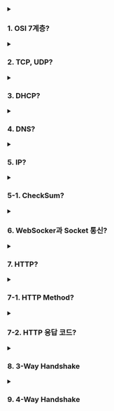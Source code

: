 <details>
  <summary><h3>1. OSI 7계층?</h3></summary>
  <ul>
    <li> OSI 7계층은 네트워크의 통신 과정을 7개의 계층으로 나눈 모델입니다. </li>
    <ul>
      <li> Physical Layer (물리 계층) : 실제 장치들을 통해 데이터를 전송합니다. </li>
      <li> Data Link Layer (데이터 링크 계층) : 네트워크 기기들 사이의 데이터 전송 및 물리 주소를 관리합니다. </li>
      <li> Network Layer (네트워크 계층) : 다양한 네트워크 간의 통신 경로를 선택합니다. </li>
      <li> Transport Layer (전송 계층) : 호스트 간의 신뢰성 있는 데이터 전송을 담당합니다. </li>
      <li> Session Layer (세션 계층) : 통신 세션을 구성하고 관리합니다. </li>
      <li> Presentation Layer (표현 계층) : 데이터의 표현 방식을 관리하고 암호화합니다. </li>
      <li> Application Layer (응용 계층) : 사용자와 가장 가깝게 위치하며, 사용자의 요청과 응답을 처리합니다. </li>
    </ul>
    <li> Transport Layer는 데이터의 신뢰성 있는 전송을 담당하며, 이를 위해 세그먼트라는 단위로 데이터를 분할하고, 오류 검출, 재전송, 흐름 제어 등을 수행합니다. </li>
    <li> Network Layer는 다양한 네트워크 간의 통신 경로를 선택하고, 이를 위해 패킷이라는 단위로 데이터를 분할합니다. 라우팅, IP 주소 할당 등의 역할을 합니다. </li>
    <li> L3 스위치는 기본적으로 스위치의 기능을 가지면서 라우터의 기능을 일부 가지고 있는 장비로, 빠른 속도로 데이터를 전송하면서도 라우팅 기능을 수행할 수 있습니다. </li>
    <li> 라우터는 네트워크 계층에서 동작하며, 다양한 네트워크 간의 통신 경로를 선택하는 역할을 합니다. </li>
    <li> 각 계층의 단위 </li>
    <ul>
      <li> Physical Layer : Bit </li>
      <li> Data Link Layer : Frame </li>
      <li> Network Layer : Packet </li>
      <li> Transport Layer : Segment </li>
    </ul>
    <li> 헤더의 Packing Order는 데이터가 송신자로부터 수신자로 전송되는 과정에서 각 계층에서 헤더가 추가되는 순서를 의미합니다. 송신 측에서는 Application Layer에서 Physical Layer로 내려가며 헤더가 추가되고, 수신 측에서는 Physical Layer에서 Application Layer로 올라가며 헤더가 제거됩니다. </li>
    <li> ARP (Address Resolution Protocol)는 IP 주소를 물리적 네트워크 주소로 변환하는 프로토콜입니다. 네트워크에서 통신을 하려면 이 두 주소가 모두 필요하기 때문에 ARP는 중요한 역할을 합니다. </li>
  </ul>
</details>

<details>
  <summary><h3>2. TCP, UDP?</h3></summary>
  <ul>
    <li> TCP (Transmission Control Protocol)와 UDP (User Datagram Protocol)는 모두 네트워크에서 데이터를 전송하는 방법을 정의하는 프로토콜입니다. 그러나 두 프로토콜에는 몇 가지 중요한 차이점이 있습니다. </li>
    <ul>
      <li> TCP는 연결 지향적인 프로토콜로, 데이터 전송 전에 통신할 장치 간에 연결을 설정합니다. 이를 통해 데이터의 순서 보장 및 재전송 기능을 제공하므로 신뢰성 있는 데이터 전송을 보장합니다. </li>
      <li> 반면에 UDP는 비연결형 프로토콜로, 데이터 전송 전에 별도의 연결 설정 없이 데이터를 전송합니다. 그래서 TCP보다 빠르지만, 데이터의 순서 보장이나 재전송 기능이 없어 신뢰성이 낮습니다. </li>
    </ul>
    <li> HTTP는 웹 통신에 사용되는 프로토콜로, 웹 페이지의 안정적인 로딩을 보장하기 위해 신뢰성 있는 TCP를 사용합니다. </li>
    <li> 그러나 HTTP/3에서는 QUIC라는 새로운 프로토콜을 도입하였는데, 이는 UDP 위에서 작동하면서 TCP의 신뢰성을 보장하는 기능을 지원합니다. 이렇게 하면 TCP의 느린 속도와 연결 설정에 소요되는 시간을 줄이면서도 신뢰성을 유지할 수 있습니다. </li>
    <li> 새로운 통신 프로토콜을 구현할 때 TCP나 UDP를 선택하는 기준은 그 프로토콜이 필요로 하는 성능과 특성에 따라 달라집니다. 예를 들어, 신뢰성이 중요하고 데이터의 순서가 중요한 경우에는 TCP를, 신속한 데이터 전송이 중요하고 데이터의 손실이 허용되는 경우에는 UDP를 선택할 수 있습니다. </li>
    <li> Checksum은 데이터의 오류를 검출하는 방법입니다. 전송할 데이터에 대한 체크섬 값을 계산하여 데이터와 함께 전송하고, 수신 측에서는 받은 데이터에 대해 체크섬 값을 계산하여 전송된 체크섬 값과 비교합니다. 이 값이 일치하지 않으면 데이터에 오류가 있음을 알 수 있습니다. </li>
    <li> TCP와 UDP 모두 체크섬을 수행하며, 이를 통해 데이터의 오류를 검출할 수 있습니다. 그러나 체크섬은 오류를 검출만 할 뿐, 오류를 정정하지는 않습니다. </li>
    <li> TCP의 신뢰성을 보장하는 방법은 다음과 같습니다 </li>
    <ul>
      <li> 데이터 순서 보장: TCP는 전송할 데이터를 순서대로 번호를 매기고, 수신 측에서는 이 번호를 기준으로 데이터를 재조립합니다. </li>
      <li> 재전송: TCP는 수신 측에서 데이터의 수신을 확인하는 ACK 패킷을 기다리며, 이 패킷을 받지 못하면 데이터를 재전송합니다. </li>
      <li> 흐름 제어: TCP는 수신 측의 데이터 처리 능력을 고려하여 데이터의 전송 속도를 조절합니다. </li>
    </ul>
    <li>  TCP의 혼잡 제어는 네트워크의 혼잡 상황을 감지하고 이에 따라 데이터의 전송 속도를 조절하는 기능입니다. 혼잡 상황을 감지하면 전송 속도를 줄이고, 혼잡이 해소되면 전송 속도를 늘리는 방식으로 네트워크의 성능을 최적화합니다. </li>
  </ul>
</details>

<details>
  <summary><h3>3. DHCP?</h3></summary>
  <ul>
    <li> DHCP (Dynamic Host Configuration Protocol)는 네트워크에 연결된 장치에 자동으로 IP 주소와 기타 네트워크 설정을 제공하는 프로토콜입니다. 이를 통해 네트워크 관리자는 수동으로 각 장치에 IP 주소를 할당할 필요가 없게 됩니다. </li>
    <li> DHCP는 OSI 모델의 Application Layer, 즉 7계층에서 작동합니다. </li>
    <ul>
      <li> DHCP Discover: 클라이언트가 네트워크에 연결되면 DHCP Discover 패킷을 네트워크에 브로드캐스트하여 DHCP 서버를 찾습니다. </li>
      <li> DHCP Offer: DHCP 서버가 이 패킷을 받으면 사용 가능한 IP 주소를 찾아 DHCP Offer 패킷을 클라이언트에게 보냅니다. </li>
      <li> DHCP Request: 클라이언트는 Offer를 받으면 이 IP 주소를 요청하는 DHCP Request 패킷을 서버에게 보냅니다. </li>
      <li> DHCP ACK: 서버는 이 요청을 받고 IP 주소를 클라이언트에게 할당하며, 이를 알리기 위해 DHCP ACK 패킷을 보냅니다. </li>
    </ul>
    <li> DHCP에서 UDP를 사용하는 이유는 DHCP가 신속한 통신을 요구하고, 연결 설정에 시간을 소비할 필요가 없기 때문입니다. 또한, DHCP 통신은 대부분 로컬 네트워크 내에서 이루어지므로 패킷 손실의 가능성이 낮습니다. </li>
    <li> DHCP는 IP 주소 외에도 서브넷 마스크, 기본 게이트웨이, DNS 서버 주소 등의 정보를 제공할 수 있습니다. </li>
    <li> DHCP의 유효기간, 즉 리스 시간은 DHCP 서버 설정에 따라 다르지만 일반적으로는 몇 시간에서 몇 일 사이입니다. 이 기간이 만료되면 클라이언트는 새로운 IP 주소를 요청해야 합니다. </li>
  </ul>
</details>

<details>
  <summary><h3>4. DNS?</h3></summary>
  <ul>
    <li> DNS (Domain Name System)는 사람이 이해하기 쉬운 도메인 이름을 컴퓨터가 이해할 수 있는 IP 주소로 변환하는 시스템입니다. 예를 들어, www.example.com 이라는 도메인 이름을 해당 웹 서버의 IP 주소로 변환합니다. </li>
    <li> DNS는 OSI 모델의 Application Layer, 즉 7계층에서 작동합니다. </li>
    <li> DNS는 주로 UDP를 사용하지만, 쿼리 응답이 512바이트를 초과하거나 특정 상황에서는 TCP를 사용하기도 합니다. </li>
    <li> DNS에서는 Recursive Query와 Iterative Query 두 가지 방식의 쿼리가 있습니다. </li>
    <ul>
      <li> Recursive Query: 클라이언트가 DNS 서버에 쿼리를 보내면, DNS 서버는 요청받은 정보를 찾아서 클라이언트에게 직접 응답합니다. </li>
      <li> Iterative Query: 클라이언트가 DNS 서버에 쿼리를 보내면, DNS 서버는 요청받은 정보를 찾아서 다른 DNS 서버를 가리키는 정보를 클라이언트에게 응답합니다. 그런 다음 클라이언트는 해당 DNS 서버에 다시 쿼리를 보냅니다. </li>
    </ul>
    <li> DNS 쿼리 과정에서 손실이 발생하면, 클라이언트는 일정 시간 후에 쿼리를 다시 보내는 방식으로 처리합니다. </li>
    <li> DNS 레코드 타입 중 A, CNAME, AAAA의 차이는 다음과 같습니다. </li>
    <ul>
      <li> A 레코드: 도메인 이름을 IPv4 주소로 변환합니다. </li>
      <li> CNAME 레코드: 도메인 이름을 다른 도메인 이름으로 변환합니다. 일종의 별칭을 제공하는 역할을 합니다. </li>
      <li> AAAA 레코드: 도메인 이름을 IPv6 주소로 변환합니다. </li>
    </ul>
    <li> hosts 파일은 도메인 이름과 IP 주소의 매핑을 저장하는 시스템 파일입니다. DNS 조회 전에 hosts 파일을 먼저 확인하여 해당 도메인 이름의 IP 주소가 있는지 확인합니다. 따라서 hosts 파일의 우선순위가 DNS보다 높습니다. 이를 통해 DNS 조회 없이도 도메인 이름을 IP 주소로 변환할 수 있습니다. </li>
  </ul>
</details>

<details>
  <summary><h3>5. IP?</h3></summary>
  <ul>
    <li> IP 주소 (Internet Protocol Address)는 인터넷에 연결된 장치를 식별하고 위치를 지정하는 데 사용되는 고유한 주소입니다. 이를 통해 데이터 패킷이 올바른 목적지로 전송될 수 있습니다. </li>
    <li> IPv4 주소 고갈 문제는 여러 가지 방법으로 해결할 수 있습니다. 가장 흔한 방법은 NAT (Network Address Translation) 기술을 사용하여 사설 IP 주소를 공인 IP 주소로 변환하는 것입니다. 또한, CIDR (Classless Inter-Domain Routing) 방식을 통해 IP 주소 공간을 더 효율적으로 사용하거나, IPv6를 도입하여 주소 공간을 확장하는 방법도 있습니다. </li>
    <li> IPv4와 IPv6의 주요 차이점. </li>
    <ul>
      <li> 주소 크기: IPv4는 32비트 주소를 사용하여 약 43억 개의 주소를 제공하는 반면, IPv6는 128비트 주소를 사용하여 더 많은 주소를 제공합니다. </li>
      <li> 주소 표현 방식: IPv4 주소는 점으로 구분된 4개의 10진수로 표현되며, IPv6 주소는 콜론으로 구분된 8개의 16진수로 표현됩니다. </li>
    </ul>
    <li> IPv4를 사용하는 장비와 IPv6를 사용하는 장비가 같은 네트워크에서 통신하려면, 터널링이나 듀얼 스택과 같은 특별한 기술이 필요합니다. </li>
    <li> IP 프로토콜 자체는 패킷의 손실, 순서 변경, 중복 등에 대해 보장하지 않습니다. 이러한 기능은 TCP와 같은 상위 계층의 프로토콜에서 처리합니다. </li>
    <li> IPv4에서 수행하는 Checksum은 헤더의 오류를 검출하기 위한 것이며, TCP에서 수행하는 Checksum은 전체 패킷의 오류를 검출하기 위한 것입니다. </li>
    <li> TTL (Time to Live) 또는 Hop Limit은 패킷이 네트워크에서 얼마나 오래 살아있을 수 있는지를 나타내는 값입니다. 이 값이 0이 되면 패킷은 삭제됩니다. </li>
    <li> IP 주소는 장치를 네트워크 상에서 고유하게 식별하는 데 사용되며, MAC 주소는 네트워크 카드의 물리적인 주소를 나타냅니다. IP 주소는 동적으로 변경될 수 있지만, MAC 주소는 장비의 하드웨어에 고정되어 있습니다. </li>
  </ul>
</details>

<details>
  <summary><h3>5-1. CheckSum?</h3></summary>
  <ul>
    <li> Checksum은 데이터의 무결성을 확인하기 위해 사용되는 간단한 오류 검출 방법입니다. 데이터의 각 비트를 더하거나 XOR 연산을 수행하는 등의 방법으로 생성됩니다. </li>
    <ul>
      <li> 데이터를 전송할 때, 데이터와 함께 생성된 checksum을 함께 보냅니다.  </li>
      <li> 수신자는 받은 데이터로 동일한 방법으로 checksum을 다시 계산하고, 받은 checksum과 비교합니다.  </li>
      <li> checksum이 일치하면 데이터가 정확하게 전송되었다고 판단하고, 일치하지 않으면 데이터에 오류가 있음을 알 수 있습니다. </li>
    </ul>
    <li> Checksum은 간단하고 빠르게 계산할 수 있는 장점이 있지만, 고급 오류 검출 기능을 제공하지 않습니다. </li>
    <li> 예를 들어, 두 비트가 동시에 변경되면 checksum이 동일하게 유지될 수 있어 이런 오류를 검출하지 못할 수 있습니다. 이런 이유로, 더 복잡한 오류 검출 및 복구 기능이 필요한 경우에는 CRC (Cyclic Redundancy Check), 해시 함수, 패리티 비트, ECC (Error Correction Code) 등의 방법이 사용됩니다. </li>
  </ul>
</details>

<details>
  <summary><h3>6. WebSocker과 Socket 통신?</h3></summary>
  <ul>
    <li> 웹소켓과 소켓 통신은 비슷한 개념이지만 사용되는 환경과 목적이 다릅니다. </li>
    <ul>
      <li> 소켓 통신: 네트워크 상에서 두 대의 컴퓨터가 데이터를 주고받는 통신 방식입니다. TCP/IP 프로토콜을 기반으로 하며, 서버와 클라이언트 간의 연결이 지속적으로 유지되어 실시간 통신이 가능합니다. </li>
      <li> 웹소켓: 웹 환경에서 실시간 양방향 통신을 가능하게 하는 프로토콜입니다. 기존의 HTTP 프로토콜이 요청-응답 패턴으로 동작하는 데 반해, 웹소켓은 서버와 클라이언트 사이에 지속적인 연결을 유지하고, 양방향 통신을 가능하게 합니다. </li>
    </ul>
    <li> 소켓과 포트의 차이 </li>
    <ul>
      <li> 소켓: 네트워크 통신을 위한 인터페이스로, IP 주소와 포트 번호의 조합으로 구성됩니다. 소켓을 통해 데이터를 송수신합니다. </li>
      <li> 포트: 네트워크 서비스가 운영되는 논리적인 접근 지점입니다. 한 대의 컴퓨터 내에서 여러 개의 서비스가 동시에 운영될 수 있게 하며, 각 서비스는 고유의 포트 번호를 갖습니다. </li>
    </ul>
    <li> 여러 소켓이 있을 때, 각 소켓의 포트 번호는 모두 다를 수 있습니다. 같은 컴퓨터 내에서 여러 개의 서비스가 동시에 운영될 때, 서비스를 구분하기 위해 각각 다른 포트 번호를 사용합니다. 하지만 다른 IP 주소에서 온 연결 요청이라면 같은 포트 번호를 사용하는 것도 가능합니다. </li>
  </ul>
</details>

<details>
  <summary><h3>7. HTTP?</h3></summary>
  <ul>
    <li> HTTP (HyperText Transfer Protocol)는 웹에서 정보를 주고받기 위한 프로토콜입니다. </li>
    <li> 클라이언트에서 서버로 요청을 보내고, 서버에서는 이에 대한 응답을 보내는 방식으로 동작합니다. HTTP는 상태를 유지하지 않는(stateless) 프로토콜로, 각 요청과 응답이 독립적입니다. </li>
    <li> 공개키와 대칭키는 암호화 방식에서 사용되는 두 가지 주요 키 종류입니다. </li>
    <ul>
      <li> 공개키: 두 개의 키(공개키와 개인키)를 사용하는 방식으로, 하나의 키로 암호화하면 다른 키로만 복호화할 수 있습니다. 이를 통해 정보를 안전하게 전송할 수 있습니다. </li>
      <li> 대칭키: 암호화와 복호화에 같은 키를 사용하는 방식입니다. 처리 속도가 빠르지만, 키를 안전하게 교환하는 문제가 있습니다. </li>
    </ul>
    <li> HTTPS Handshake 과정에서 인증서를 사용하는 이유는 서버의 신원을 확인하고, 클라이언트와 서버 간에 공유할 비밀키를 안전하게 교환하기 위해서입니다. 인증서는 신뢰할 수 있는 CA(Certificate Authority)에 의해 발행되며, 서버의 공개키와 서버의 신원 정보를 포함하고 있습니다. </li>
    <li> SSL(Secure Sockets Layer)과 TLS(Transport Layer Security)는 둘 다 데이터를 안전하게 전송하기 위한 프로토콜입니다. SSL은 Netscape에서 처음 개발되었고, 그 후에 IETF의 표준인 TLS로 발전하였습니다. TLS는 SSL 3.0 버전을 기반으로 개발되었으며, 보안 강화를 위한 여러 개선 사항이 포함되어 있습니다. 현재는 대부분의 웹 브라우저와 서버가 TLS를 지원하고 있습니다. </li>
  </ul>
</details>

<details>
  <summary><h3>7-1. HTTP Method?</h3></summary>
  <ul>
    <li> HTTP 메소드는 HTTP 프로토콜에서 요청의 종류를 정의하는 방법입니다. 주요 HTTP 메소드에는 다음과 같은 것들이 있습니다. </li>
    <ul>
      <li> GET: 특정 리소스의 표현을 요청합니다. </li>
      <li> POST: 특정 리소스에 데이터를 전송하여 처리를 요청합니다. </li>
      <li> PUT: 특정 리소스의 상태를 업데이트하거나, 존재하지 않는 경우 새로 생성합니다. </li>
      <li> DELETE: 특정 리소스를 삭제합니다. </li>
      <li> PATCH: 리소스의 일부만을 수정합니다. </li>
      <li> HEAD: GET과 동일하지만, 본문을 제외하고 헤더 정보만 요청합니다. </li>
      <li> OPTIONS: 특정 리소스에 대해 사용 가능한 메소드를 조회합니다. </li>
    </ul>
    <li> HTTP 메소드의 멱등성(idempotence)은 동일한 요청을 여러 번 보내도 결과가 변하지 않는 특성을 말합니다. 예를 들어, GET, PUT, DELETE 등의 메소드는 멱등성을 가지고 있습니다. </li>
    <li> GET과 POST의 주요 차이점은 다음과 같습니다. </li>
    <ul>
      <li> GET: 서버로부터 정보를 조회하기 위해 사용되며, 요청 정보를 URL에 포함하여 전송합니다. </li>
      <li> POST: 클라이언트에서 서버로 어떤 정보를 전송하기 위해 사용되며, 요청 정보를 HTTP 메시지의 본문에 담아 전송합니다. </li>
    </ul>
    <li> POST와 PUT, PATCH의 차이는 다음과 같습니다. </li>
    <ul>
      <li> POST: 서버에 새로운 리소스를 생성하기 위해 사용됩니다. </li>
      <li> PUT: 서버의 특정 리소스를 완전히 대체하기 위해 사용됩니다. </li>
      <li> PATCH: 서버의 특정 리소스의 일부만을 변경하기 위해 사용됩니다. </li>
    </ul>
    <li> HTTP 1.1 이후로 GET 메소드에서도 본문(Body)을 통해 데이터를 전송할 수 있게 되었지만, 이 방식은 여전히 지양됩니다. 이는 주로 GET이 설계 원리와 관례에 따라 본문을 포함하지 않는 방식으로 사용되기 때문입니다. GET은 리소스를 조회하는 데 사용되며, 본문이 아닌 URL의 쿼리 파라미터를 통해 필요한 정보를 전달하는 것이 일반적입니다. 또한, 일부 웹 서버와 프록시, 캐싱 시스템 등에서는 GET 요청의 본문을 무시하거나 오류를 반환하는 경우도 있어, 호환성 문제가 발생할 수 있습니다. </li>
  </ul>
</details>

<details>
  <summary><h3>7-2. HTTP 응답 코드?</h3></summary>
  <ul>
    <li> HTTP 응답 코드는 클라이언트의 요청이 어떻게 처리되었는지를 나타내는 세 자리 숫자입니다. </li>
    <ul>
      <li> 1xx (정보): 요청을 받았고, 프로세스를 계속 진행 중임을 나타냅니다. </li>
      <li> 2xx (성공): 요청이 성공적으로 받았으며, 이해되었고, 수락되었음을 나타냅니다. </li>
      <li> 3xx (리다이렉션): 클라이언트는 요청을 완료하기 위해 추가 작업을 해야 함을 나타냅니다. </li>
      <li> 4xx (클라이언트 오류): 요청 문법이 잘못되었거나 요청을 처리할 수 없음을 나타냅니다. </li>
      <li> 5xx (서버 오류): 서버가 명백히 유효한 요청에 대해 충족할 수 없음을 나타냅니다. </li>
    </ul>
    <li> 401 (Unauthorized)와 403 (Forbidden)의 차이는 다음과 같습니다. </li>
    <ul>
      <li> 401 (Unauthorized): 클라이언트가 자신을 인증하기 위한 정보를 제공하지 않았을 때 서버가 반환하는 응답 코드입니다. 클라이언트는 인증 정보를 제공하여 다시 요청할 수 있습니다. </li>
      <li> 403 (Forbidden): 클라이언트가 요청한 리소스에 대한 접근 권한이 없을 때 서버가 반환하는 응답 코드입니다. 403 응답은 클라이언트가 리소스에 접근하는 것이 완전히 금지된 경우를 나타냅니다. </li>
    </ul>
    <li> 200 (OK)와 201 (Created)의 차이는 다음과 같습니다. </li>
    <ul>
      <li> 200 (OK): 요청이 성공적으로 처리되었음을 나타냅니다. GET, HEAD, POST, PUT, PATCH 등의 요청 메소드에 사용될 수 있습니다. </li>
      <li> 201 (Created): 클라이언트의 요청이 성공적으로 수행되어 새로운 리소스가 생성되었음을 나타냅니다. 주로 POST 요청에 대한 응답으로 사용됩니다. 이 응답은 생성된 리소스의 URI를 포함하는 Location 헤더를 통해 클라이언트에게 반환됩니다. </li>
    </ul>
  </ul>
</details>

<details>
  <summary><h3>8. 3-Way Handshake</h3></summary>
  <ul>
    <li> TCP/IP 프로토콜에서 연결을 시작하기 위해 사용되는 방법입니다. </li>
    <li> 클라이언트가 서버에 SYN 패킷을 보내고 (SYN: synchronize sequence numbers), 서버가 SYN과 ACK(acknowledgement) 패킷을 보내 응답하며, 마지막으로 클라이언트가 ACK 패킷을 보내어 연결을 확정하는 과정을 거칩니다. </li>
    <li> SYN과 ACK는 TCP 헤더에 플래그로 설정되어 전달됩니다. </li>
    <li> SYN 플래그는 연결 설정 요청을 나타내며, ACK 플래그는 이전 패킷을 성공적으로 수신했음을 나타냅니다. </li>
    <li> 2-Way Handshaking만 사용하면, 데이터가 전송되는 동안 네트워크의 상태 변화를 감지할 수 없습니다. 따라서, ACK를 통해 양방향 통신이 성립되었음을 확실히 확인할 수 있는 3-Way Handshaking이 사용됩니다. </li>
    <li> 두 호스트가 동시에 연결을 시도하면, 각자가 상대방의 연결 요청을 독립적으로 처리하게 됩니다. 이를 통해 두 개의 독립적인 연결이 형성됩니다. 이러한 현상을 '동시 개방(Simultaneous Open)'이라고 합니다. </li>
    <li> YN Flooding은 DoS(Denial of Service) 공격 유형 중 하나로, 공격자가 대량의 SYN 패킷을 목표 서버에 보내 연결 큐를 가득 채워 다른 정상적인 연결 요청을 처리할 수 없게 만드는 공격입니다. 이로 인해 서버의 자원을 고갈시키고 서비스를 불능 상태로 만들 수 있습니다. </li>
  </ul>
</details>

<details>
  <summary><h3>9. 4-Way Handshake</h3></summary>
  <ul>
    <li> 4-Way Handshake는 TCP/IP 프로토콜에서 연결을 종료하기 위해 사용되는 방법입니다. </li>
    <li> 클라이언트가 서버에 FIN 패킷을 보내 연결 종료를 요청하고 (FIN: finish), 서버는 이를 ACK 패킷으로 확인합니다. 그 다음, 서버도 클라이언트에게 FIN 패킷을 보내 연결 종료를 요청하고, 마지막으로 클라이언트가 이를 ACK 패킷으로 확인하여 연결을 종료합니다. </li>
    <li> TCP 헤더의 플래그를 확인함으로써 패킷이 4-Way Handshake를 위한 것인지 파악할 수 있습니다. FIN 플래그가 세팅된 패킷은 연결 종료를 목적으로 합니다. </li>
    <li> RST(Reset) 패킷을 보내어 강제로 연결을 종료할 수 있습니다. RST 패킷은 에러 상황에서 사용되거나, 특정 조건에서 연결을 즉시 끊어야 할 경우에 사용됩니다. </li>
    <li> TCP는 재전송 메커니즘을 통해 연결 상태를 확인합니다. 특정 시간 동안 ACK 패킷을 받지 못하면, 연결이 끊어진 것으로 간주하고 재전송을 시도합니다. 여러 번의 재전송에도 실패하면, 연결이 강제로 종료된 것으로 판단하게 됩니다. </li>
    <li> 연결 종료 후에 바로 끝나지 않고 TIME_WAIT 상태로 대기하는 이유는 네트워크 상의 지연이나 순서가 뒤바뀐 패킷 등으로 인해 이전 연결의 패킷이 새 연결에서 잘못 해석되는 것을 방지하기 위함입니다. 이 상태는 보통 MSL(Maximum Segment Lifetime)의 두 배인 시간동안 유지됩니다. </li>
  </ul>
</details>
